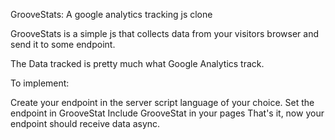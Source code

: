 GrooveStats: A google analytics tracking js clone

GrooveStats is a simple js that collects data from your visitors browser and send it to some endpoint.

The Data tracked is pretty much what Google Analytics track.

To implement:

Create your endpoint in the server script language of your choice.
Set the endpoint in GrooveStat
Include GrooveStat in your pages
That's it, now your endpoint should receive data async.



